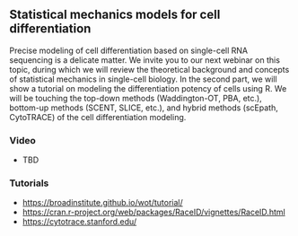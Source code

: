 ## Statistical mechanics models for cell differentiation

Precise modeling of cell differentiation based on single-cell RNA sequencing is a delicate matter. We invite you to our next webinar on this topic, during which we will review the theoretical background and concepts of statistical mechanics in single-cell biology. In the second part, we will show a tutorial on modeling the differentiation potency of cells using R.
We will be touching the top-down methods (Waddington-OT, PBA, etc.), bottom-up methods (SCENT, SLICE, etc.), and hybrid methods (scEpath, CytoTRACE) of the cell differentiation modeling.

### Video
- TBD

### Tutorials
* https://broadinstitute.github.io/wot/tutorial/
* https://cran.r-project.org/web/packages/RaceID/vignettes/RaceID.html
* https://cytotrace.stanford.edu/

